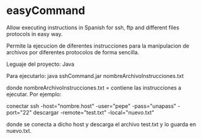 # easyCommand
Allow executing instructions in Spanish for ssh, ftp and different files protocols in easy way.

Permite la ejecucion de diferentes instrucciones para la manipulacion de archivos por diferentes protocolos de forma sencilla.

Leguaje del proyecto: Java

Para ejecutarlo: java sshCommand.jar nombreArchivoInstrucciones.txt

donde nombreArchivoInstrucciones.txt = contiene las instrucciones a ejecutar. Por ejemplo:

conectar ssh -host="nombre.host" -user="pepe" -pass="unapass" -port="22"
descargar -remote="test.txt" -local="nuevo.txt"

donde se conecta a dicho host y descarga el archivo test.txt y lo guarda en nuevo.txt.
